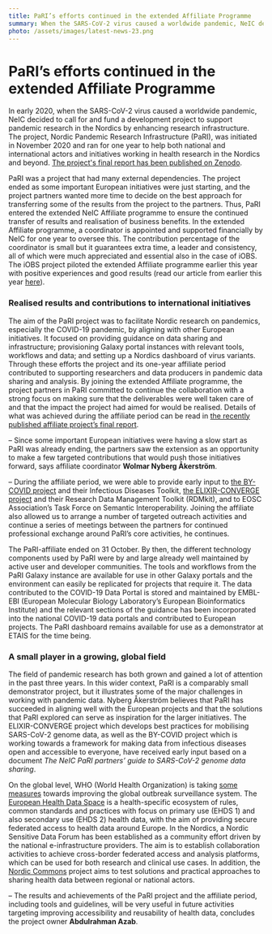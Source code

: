 ```yaml
---
title: PaRI’s efforts continued in the extended Affiliate Programme
summary: When the SARS-CoV-2 virus caused a worldwide pandemic, NeIC decided to launch a project to support pandemic research in the Nordics. The one-year PaRI project was initiated in November 2020 and was extended by one year in the extended Affiliate programme to continue having an impact. 
photo: /assets/images/latest-news-23.png
---
```


PaRI’s efforts continued in the extended Affiliate Programme
===========================

In early 2020, when the SARS-CoV-2 virus caused a worldwide pandemic, NeIC decided to call for and fund a development project to support pandemic research in the Nordics by enhancing research infrastructure. The project, Nordic Pandemic Research Infrastructure (PaRI), was initiated in November 2020 and ran for one year to help both national and international actors and initiatives working in health research in the Nordics and beyond. [The project's final report has been published on Zenodo](https://zenodo.org/record/5812390).

PaRI was a project that had many external dependencies. The project ended as some important European initiatives were just starting, and the project partners wanted more time to decide on the best approach for transferring some of the results from the project to the partners. Thus, PaRI entered the extended NeIC Affiliate programme to ensure the continued transfer of results and realisation of business benefits. In the extended Affiliate programme, a coordinator is appointed and supported financially by NeIC for one year to oversee this. The contribution percentage of the coordinator is small but it guarantees extra time, a leader and consistency, all of which were much appreciated and essential also in the case of iOBS. The iOBS project piloted the extended Affiliate programme earlier this year with positive experiences and good results (read our article from earlier this year [here](https://neic.no/news/2022/04/29/extended-affiliate-programme/)).

### Realised results and contributions to international initiatives
The aim of the PaRI project was to facilitate Nordic research on pandemics, especially the COVID-19 pandemic, by aligning with other European initiatives. It focused on providing guidance on data sharing and infrastructure; provisioning Galaxy portal instances with relevant tools, workflows and data; and setting up a Nordics dashboard of virus variants. Through these efforts the project and its one-year affiliate period contributed to supporting researchers and data producers in pandemic data sharing and analysis. By joining the extended Affiliate programme, the project partners in PaRI committed to continue the collaboration with a strong focus on making sure that the deliverables were well taken care of and that the impact the project had aimed for would be realised. Details of what was achieved during the affiliate period can be read in [the recently published affiliate project’s final report](https://drive.google.com/file/d/1BThB7vDmi-VyIV9M7XXNbkLTBME__nOW/view).

– Since some important European initiatives were having a slow start as PaRI was already ending, the partners saw the extension as an opportunity to make a few targeted contributions that would push those initiatives forward, says affiliate coordinator **Wolmar Nyberg Åkerström**.

– During the affiliate period, we were able to provide early input to [the BY-COVID project](https://by-covid.org) and their Infectious Diseases Toolkit, [the ELIXIR-CONVERGE project](https://elixir-europe.org/about-us/how-funded/eu-projects/converge) and their Research Data Management Toolkit (RDMkit), and to EOSC Association’s Task Force on Semantic Interoperability. Joining the affiliate also allowed us to arrange a number of targeted outreach activities and continue a series of meetings between the partners for continued professional exchange around PaRI’s core activities, he continues.

The PaRI-affiliate ended on 31 October. By then, the different technology components used by PaRI were by and large already well maintained by active user and developer communities. The tools and workflows from the PaRI Galaxy instance are available for use in other Galaxy portals and the environment can easily be replicated for projects that require it. The data contributed to the COVID-19 Data Portal is stored and maintained by EMBL-EBI (European Molecular Biology Laboratory’s European Bioinformatics Institute) and the relevant sections of the guidance has been incorporated into the national COVID-19 data portals and contributed to European projects. The PaRI dashboard remains available for use as a demonstrator at ETAIS for the time being.

### A small player in a growing, global field
The field of pandemic research has both grown and gained a lot of attention in the past three years. In this wider context, PaRI is a comparably small demonstrator project, but it  illustrates some of the major challenges in working with pandemic data. Nyberg Åkerström believes that PaRI has succeeded in aligning well with the European projects and that the solutions that PaRI explored can serve as inspiration for the larger initiatives. The ELIXIR-CONVERGE project which develops best practices for mobilising SARS-CoV-2 genome data, as well as the BY-COVID project which is working towards a framework for making data from infectious diseases open and accessible to everyone, have received early input based on a document *The NeIC PaRI partners’ guide to SARS-CoV-2 genome data sharing*.

On the global level, WHO (World Health Organization) is taking [some measures](https://covid19.who.int/?gclid=CjwKCAiAjs2bBhACEiwALTBWZUnFl3eFDOwgMIITMPN7dOeUctkN2UfPRhbkcoqVJHi37dsaDVpm6BoCvAoQAvD_BwE) towards improving the global outbreak surveillance system. The [European Health Data Space](https://health.ec.europa.eu/publications/proposal-regulation-european-health-data-space_en) is a health-specific ecosystem of rules, common standards and practices with focus on primary use (EHDS 1) and also secondary use (EHDS 2) health data, with the aim of providing secure federated access to health data around Europe. In the Nordics, a Nordic Sensitive Data Forum has been established as a community effort driven by the national e-infrastructure providers. The aim is to establish collaboration activities to achieve cross-border federated access and analysis platforms, which can be used for both research and clinical use cases. In addition, the [Nordic Commons](https://www.nordforsk.org/nordic-commons) project aims to test solutions and practical approaches to sharing health data between regional or national actors. 

– The results and achievements of the PaRI project and the affiliate period, including tools and guidelines, will be very useful in future activities targeting improving accessibility and reusability of health data, concludes the project owner **Abdulrahman Azab**.